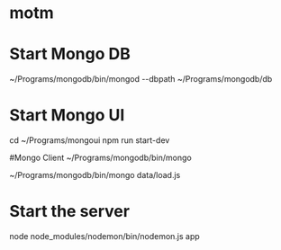 # motm
# Start Mongo DB
~/Programs/mongodb/bin/mongod --dbpath ~/Programs/mongodb/db

# Start Mongo UI
cd ~/Programs/mongoui
npm run start-dev

#Mongo Client
~/Programs/mongodb/bin/mongo

~/Programs/mongodb/bin/mongo data/load.js

# Start the server
node node_modules/nodemon/bin/nodemon.js app


